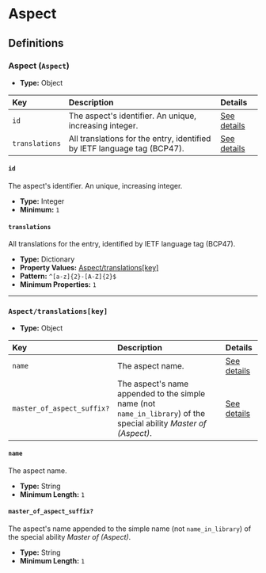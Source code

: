 # Aspect

## Definitions

### <a name="Aspect"></a> Aspect (`Aspect`)

- **Type:** Object

Key | Description | Details
:-- | :-- | :--
`id` | The aspect's identifier. An unique, increasing integer. | <a href="#Aspect/id">See details</a>
`translations` | All translations for the entry, identified by IETF language tag (BCP47). | <a href="#Aspect/translations">See details</a>

#### <a name="Aspect/id"></a> `id`

The aspect's identifier. An unique, increasing integer.

- **Type:** Integer
- **Minimum:** `1`

#### <a name="Aspect/translations"></a> `translations`

All translations for the entry, identified by IETF language tag (BCP47).

- **Type:** Dictionary
- **Property Values:** <a href="#Aspect/translations[key]">Aspect/translations[key]</a>
- **Pattern:** `^[a-z]{2}-[A-Z]{2}$`
- **Minimum Properties:** `1`

---

### <a name="Aspect/translations[key]"></a> `Aspect/translations[key]`

- **Type:** Object

Key | Description | Details
:-- | :-- | :--
`name` | The aspect name. | <a href="#Aspect/translations[key]/name">See details</a>
`master_of_aspect_suffix?` | The aspect's name appended to the simple name (not `name_in_library`) of the special ability *Master of (Aspect)*. | <a href="#Aspect/translations[key]/master_of_aspect_suffix">See details</a>

#### <a name="Aspect/translations[key]/name"></a> `name`

The aspect name.

- **Type:** String
- **Minimum Length:** `1`

#### <a name="Aspect/translations[key]/master_of_aspect_suffix"></a> `master_of_aspect_suffix?`

The aspect's name appended to the simple name (not `name_in_library`) of the special ability *Master of (Aspect)*.

- **Type:** String
- **Minimum Length:** `1`
